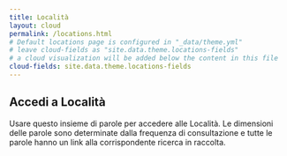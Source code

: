 ```yaml
---
title: Località
layout: cloud
permalink: /locations.html
# Default locations page is configured in "_data/theme.yml"
# leave cloud-fields as "site.data.theme.locations-fields"
# a cloud visualization will be added below the content in this file
cloud-fields: site.data.theme.locations-fields
---
```


## Accedi a Località

Usare questo insieme di parole per accedere alle Località.
Le dimensioni delle parole sono determinate dalla frequenza di consultazione e tutte le parole hanno un link alla corrispondente ricerca in raccolta.
